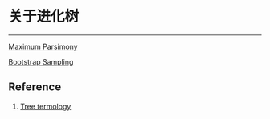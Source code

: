 # 关于进化树



---

[Maximum Parsimony](https://www.youtube.com/watch?v=gXb_WuLCD8g)

[Bootstrap Sampling](https://www.youtube.com/watch?v=tTZybQTE0dw)

## Reference

1. [Tree termology](https://www.youtube.com/watch?v=XSp1gEKNuIo)
